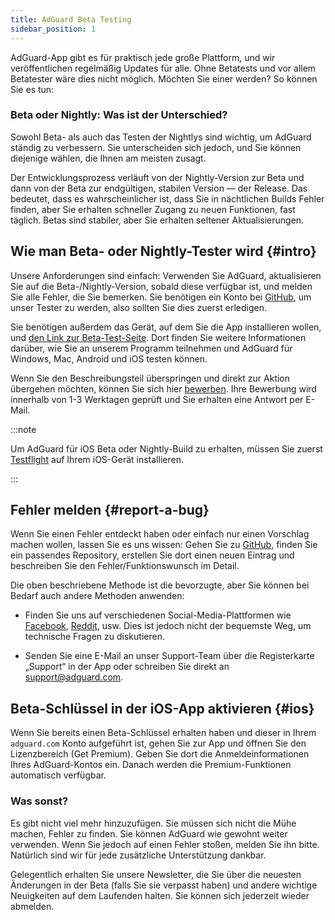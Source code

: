```yaml
---
title: AdGuard Beta Testing
sidebar_position: 1
---
```


AdGuard-App gibt es für praktisch jede große Plattform, und wir veröffentlichen regelmäßig Updates für alle. Ohne Betatests und vor allem Betatester wäre dies nicht möglich. Möchten Sie einer werden? So können Sie es tun:

### Beta oder Nightly: Was ist der Unterschied?

Sowohl Beta- als auch das Testen der Nightlys sind wichtig, um AdGuard ständig zu verbessern. Sie unterscheiden sich jedoch, und Sie können diejenige wählen, die Ihnen am meisten zusagt.

Der Entwicklungsprozess verläuft von der Nightly-Version zur Beta und dann von der Beta zur endgültigen, stabilen Version — der Release. Das bedeutet, dass es wahrscheinlicher ist, dass Sie in nächtlichen Builds Fehler finden, aber Sie erhalten schneller Zugang zu neuen Funktionen, fast täglich. Betas sind stabiler, aber Sie erhalten seltener Aktualisierungen.

## Wie man Beta- oder Nightly-Tester wird {#intro}

Unsere Anforderungen sind einfach: Verwenden Sie AdGuard, aktualisieren Sie auf die Beta-/Nightly-Version, sobald diese verfügbar ist, und melden Sie alle Fehler, die Sie bemerken. Sie benötigen ein Konto bei [GitHub](https://github.com/), um unser Tester zu werden, also sollten Sie dies zuerst erledigen.

Sie benötigen außerdem das Gerät, auf dem Sie die App installieren wollen, und [den Link zur Beta-Test-Seite](https://adguard.com/beta.html). Dort finden Sie weitere Informationen darüber, wie Sie an unserem Programm teilnehmen und AdGuard für Windows, Mac, Android und iOS testen können.

Wenn Sie den Beschreibungsteil überspringen und direkt zur Aktion übergehen möchten, können Sie sich hier [bewerben](https://surveys.adguard.com/beta_testing_program/form.html). Ihre Bewerbung wird innerhalb von 1-3 Werktagen geprüft und Sie erhalten eine Antwort per E-Mail.

:::note

Um AdGuard für iOS Beta oder Nightly-Build zu erhalten, müssen Sie zuerst [Testflight](https://apps.apple.com/app/testflight/id899247664) auf Ihrem iOS-Gerät installieren.

:::

## Fehler melden {#report-a-bug}

Wenn Sie einen Fehler entdeckt haben oder einfach nur einen Vorschlag machen wollen, lassen Sie es uns wissen: Gehen Sie zu [GitHub](https://github.com/AdguardTeam/), finden Sie ein passendes Repository, erstellen Sie dort einen neuen Eintrag und beschreiben Sie den Fehler/Funktionswunsch im Detail.

Die oben beschriebene Methode ist die bevorzugte, aber Sie können bei Bedarf auch andere Methoden anwenden:

- Finden Sie uns auf verschiedenen Social-Media-Plattformen wie [Facebook](https://www.facebook.com/AdguardEn/), [Reddit](https://www.reddit.com/r/Adguard/), usw. Dies ist jedoch nicht der bequemste Weg, um technische Fragen zu diskutieren.

- Senden Sie eine E-Mail an unser Support-Team über die Registerkarte „Support“ in der App oder schreiben Sie direkt an [support@adguard.com](mailto:support@adguard.com).

## Beta-Schlüssel in der iOS-App aktivieren {#ios}

Wenn Sie bereits einen Beta-Schlüssel erhalten haben und dieser in Ihrem `adguard.com` Konto aufgeführt ist, gehen Sie zur App und öffnen Sie den Lizenzbereich (Get Premium). Geben Sie dort die Anmeldeinformationen Ihres AdGuard-Kontos ein. Danach werden die Premium-Funktionen automatisch verfügbar.

### Was sonst?

Es gibt nicht viel mehr hinzuzufügen. Sie müssen sich nicht die Mühe machen, Fehler zu finden. Sie können AdGuard wie gewohnt weiter verwenden. Wenn Sie jedoch auf einen Fehler stoßen, melden Sie ihn bitte. Natürlich sind wir für jede zusätzliche Unterstützung dankbar.

Gelegentlich erhalten Sie unsere Newsletter, die Sie über die neuesten Änderungen in der Beta (falls Sie sie verpasst haben) und andere wichtige Neuigkeiten auf dem Laufenden halten. Sie können sich jederzeit wieder abmelden.
